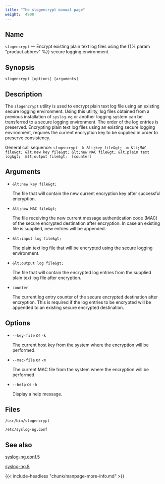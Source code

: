 ```yaml
---
title: "The slogencrypt manual page"
weight:  4900
---
```

<!-- DISCLAIMER: This file is based on the syslog-ng Open Source Edition documentation https://github.com/balabit/syslog-ng-ose-guides/commit/2f4a52ee61d1ea9ad27cb4f3168b95408fddfdf2 and is used under the terms of The syslog-ng Open Source Edition Documentation License. The file has been modified by Axoflow. -->

<span id="slogencrypt.1"></span>

## Name

`slogencrypt` — Encrypt existing plain text log files using the {{% param "product.abbrev" %}} secure logging environment.

## Synopsis

`slogencrypt [options] [arguments]`

## Description

The `slogencrypt` utility is used to encrypt plain text log file using an existing secure logging environment. Using this utility, log files obtained from a previous installation of `syslog-ng` or another logging system can be transferred to a secure logging environment. The order of the log entries is preserved. Encrypting plain text log files using an existing secure logging environment, requires the current encryption key to be supplied in order to preserve consistency.

General call sequence: `slogencrypt -k &lt;key file&gt; -m &lt;MAC file&gt; &lt;new key file&gt; &lt;new MAC file&gt; &lt;plain text log&gt;  &lt;output file&gt;  [counter]`

## Arguments

- `&lt;new key file&gt;`

    The file that will contain the new current encryption key after successful encryption.

- `&lt;new MAC file&gt;`

    The file receiving the new current message authentication code (MAC) of the secure encrypted destination after encryption. In case an existing file is supplied, new entries will be appended.

- `&lt;input log file&gt;`

    The plain text log file that will be encrypted using the secure logging environment.

- `&lt;output log file&gt;`

    The file that will contain the encrypted log entries from the supplied plain text log file after encryption.

- `counter`

    The current log entry counter of the secure encrypted destination after encryption. This is required if the log entries to be encrypted will be appended to an existing secure encrypted destination.

## Options

- `--key-file` or `-k`

    The current host key from the system where the encryption will be performed.

- `--mac-file` or `-m`

    The current MAC file from the system where the encryption will be performed.

- `--help` or `-h`

    Display a help message.

## Files

`/usr/bin/slogencrypt`

`/etc/syslog-ng.conf`

## See also

[syslog-ng.conf.5](https://axoflow.com/docs/axosyslog-core/app-man-syslog-ng/syslog-ng.conf.5/)

[syslog-ng.8](https://axoflow.com/docs/axosyslog-core/app-man-syslog-ng/syslog-ng.8/)

{{< include-headless "chunk/manpage-more-info.md" >}}
